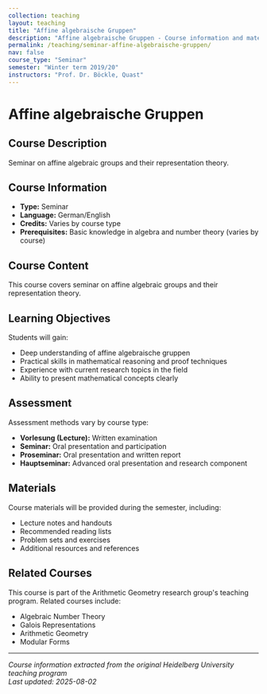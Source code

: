 ```yaml
---
collection: teaching
layout: teaching
title: "Affine algebraische Gruppen"
description: "Affine algebraische Gruppen - Course information and materials."
permalink: /teaching/seminar-affine-algebraische-gruppen/
nav: false
course_type: "Seminar"
semester: "Winter term 2019/20"
instructors: "Prof. Dr. Böckle, Quast"
---
```


# Affine algebraische Gruppen

## Course Description 

Seminar on affine algebraic groups and their representation theory.

## Course Information 

- **Type:** Seminar
- **Language:** German/English
- **Credits:** Varies by course type
- **Prerequisites:** Basic knowledge in algebra and number theory (varies by course)

## Course Content 

This course covers seminar on affine algebraic groups and their representation theory.

## Learning Objectives 

Students will gain:
- Deep understanding of affine algebraische gruppen
- Practical skills in mathematical reasoning and proof techniques
- Experience with current research topics in the field
- Ability to present mathematical concepts clearly

## Assessment 

Assessment methods vary by course type:
- **Vorlesung (Lecture):** Written examination
- **Seminar:** Oral presentation and participation
- **Proseminar:** Oral presentation and written report
- **Hauptseminar:** Advanced oral presentation and research component

## Materials 

Course materials will be provided during the semester, including:
- Lecture notes and handouts
- Recommended reading lists
- Problem sets and exercises
- Additional resources and references

## Related Courses 

This course is part of the Arithmetic Geometry research group's teaching program. Related courses include:
- Algebraic Number Theory
- Galois Representations
- Arithmetic Geometry
- Modular Forms

---

*Course information extracted from the original Heidelberg University teaching program*  
*Last updated: 2025-08-02*